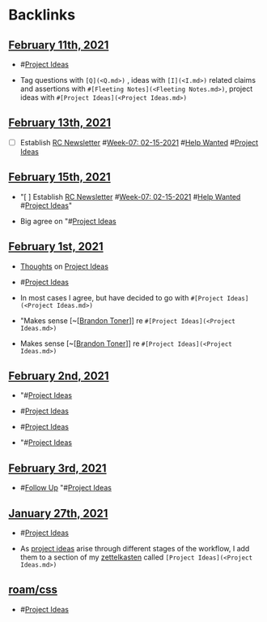 
# Backlinks
## [February 11th, 2021](<February 11th, 2021.md>)
- #[Project Ideas](<Project Ideas.md>)

- Tag questions with `[Q](<Q.md>)` , ideas with `[I](<I.md>)` related claims and assertions with `#[Fleeting Notes](<Fleeting Notes.md>)`, project ideas with `#[Project Ideas](<Project Ideas.md>)`

## [February 13th, 2021](<February 13th, 2021.md>)
- [ ] Establish [RC Newsletter](<RC Newsletter.md>) #[Week-07: 02-15-2021](<Week-07: 02-15-2021.md>) #[Help Wanted](<Help Wanted.md>) #[Project Ideas](<Project Ideas.md>)

## [February 15th, 2021](<February 15th, 2021.md>)
- "[ ] Establish [RC Newsletter](<RC Newsletter.md>) #[Week-07: 02-15-2021](<Week-07: 02-15-2021.md>) #[Help Wanted](<Help Wanted.md>) #[Project Ideas](<Project Ideas.md>)"

- Big agree on "#[Project Ideas](<Project Ideas.md>)

## [February 1st, 2021](<February 1st, 2021.md>)
- [Thoughts](<Thoughts.md>) on [Project Ideas](<Project Ideas.md>)

- #[Project Ideas](<Project Ideas.md>)

- In most cases I agree, but have decided to go with `#[Project Ideas](<Project Ideas.md>)`

- "Makes sense [~[[Brandon Toner](<~[[Brandon Toner.md>)]] re `#[Project Ideas](<Project Ideas.md>)`

- Makes sense [~[[Brandon Toner](<~[[Brandon Toner.md>)]] re `#[Project Ideas](<Project Ideas.md>)`

## [February 2nd, 2021](<February 2nd, 2021.md>)
- "#[Project Ideas](<Project Ideas.md>)

- #[Project Ideas](<Project Ideas.md>)

- #[Project Ideas](<Project Ideas.md>)

- "#[Project Ideas](<Project Ideas.md>)

## [February 3rd, 2021](<February 3rd, 2021.md>)
- #[Follow Up](<Follow Up.md>) "#[Project Ideas](<Project Ideas.md>)

## [January 27th, 2021](<January 27th, 2021.md>)
- #[Project Ideas](<Project Ideas.md>)

- As [project ideas](<project ideas.md>) arise through different stages of the workflow, I add them to a section of my [zettelkasten](<zettelkasten.md>) called `[Project Ideas](<Project Ideas.md>)`

## [roam/css](<roam/css.md>)
- #[Project Ideas](<Project Ideas.md>)

